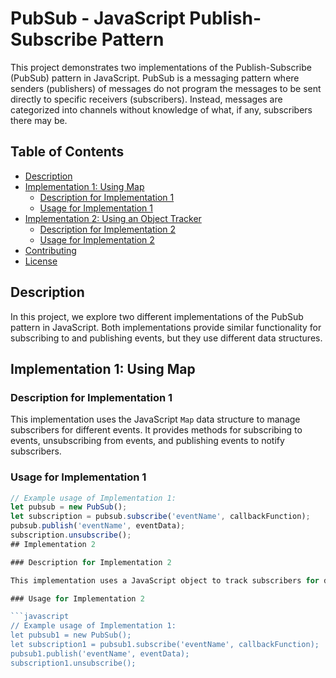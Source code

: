# PubSub - JavaScript Publish-Subscribe Pattern

This project demonstrates two implementations of the Publish-Subscribe (PubSub) pattern in JavaScript. PubSub is a messaging pattern where senders (publishers) of messages do not program the messages to be sent directly to specific receivers (subscribers). Instead, messages are categorized into channels without knowledge of what, if any, subscribers there may be.

## Table of Contents

- [Description](#description)
- [Implementation 1: Using Map](#implementation-1-using-map)
  - [Description for Implementation 1](#description-for-implementation-1)
  - [Usage for Implementation 1](#usage-for-implementation-1)
- [Implementation 2: Using an Object Tracker](#implementation-2-using-an-object-tracker)
  - [Description for Implementation 2](#description-for-implementation-2)
  - [Usage for Implementation 2](#usage-for-implementation-2)
- [Contributing](#contributing)
- [License](#license)

## Description

In this project, we explore two different implementations of the PubSub pattern in JavaScript. Both implementations provide similar functionality for subscribing to and publishing events, but they use different data structures.

## Implementation 1: Using Map

### Description for Implementation 1

This implementation uses the JavaScript `Map` data structure to manage subscribers for different events. It provides methods for subscribing to events, unsubscribing from events, and publishing events to notify subscribers.

### Usage for Implementation 1

```javascript
// Example usage of Implementation 1:
let pubsub = new PubSub();
let subscription = pubsub.subscribe('eventName', callbackFunction);
pubsub.publish('eventName', eventData);
subscription.unsubscribe();
## Implementation 2

### Description for Implementation 2

This implementation uses a JavaScript object to track subscribers for different events. It provides methods for subscribing to events, unsubscribing from events, and publishing events to notify subscribers.

### Usage for Implementation 2

```javascript
// Example usage of Implementation 1:
let pubsub1 = new PubSub();
let subscription1 = pubsub1.subscribe('eventName', callbackFunction);
pubsub1.publish('eventName', eventData);
subscription1.unsubscribe();
